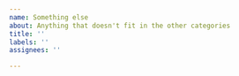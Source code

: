 ```yaml
---
name: Something else
about: Anything that doesn't fit in the other categories
title: ''
labels: ''
assignees: ''

---
```



